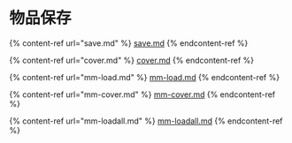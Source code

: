 # 物品保存

{% content-ref url="save.md" %}
[save.md](save.md)
{% endcontent-ref %}

{% content-ref url="cover.md" %}
[cover.md](cover.md)
{% endcontent-ref %}

{% content-ref url="mm-load.md" %}
[mm-load.md](mm-load.md)
{% endcontent-ref %}

{% content-ref url="mm-cover.md" %}
[mm-cover.md](mm-cover.md)
{% endcontent-ref %}

{% content-ref url="mm-loadall.md" %}
[mm-loadall.md](mm-loadall.md)
{% endcontent-ref %}
